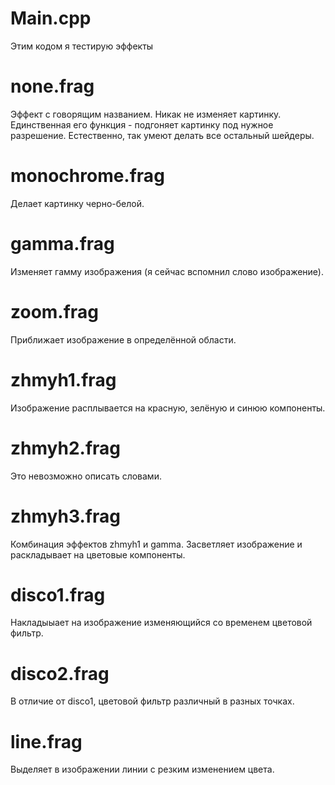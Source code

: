 # Main.cpp
Этим кодом я тестирую эффекты

# none.frag
Эффект с говорящим названием. Никак не изменяет картинку.
Единственная его функция - подгоняет картинку под нужное разрешение.
Естественно, так умеют делать все остальный шейдеры.

# monochrome.frag
Делает картинку черно-белой.

# gamma.frag
Изменяет гамму изображения (я сейчас вспомнил слово изображение).

# zoom.frag
Приближает изображение в определённой области.

# zhmyh1.frag
Изображение расплывается на красную, зелёную и синюю компоненты.

# zhmyh2.frag
Это невозможно описать словами.

# zhmyh3.frag
Комбинация эффектов zhmyh1 и gamma. Засветляет изображение и раскладывает на цветовые компоненты.

# disco1.frag
Накладыыает на изображение изменяющийся со временем цветовой фильтр.

# disco2.frag
В отличие от disco1, цветовой фильтр различный в разных точках.

# line.frag
Выделяет в изображении линии с резким изменением цвета.
